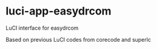 # luci-app-easydrcom
LuCI interface for easydrcom

Based on previous LuCI codes from corecode and superlc
